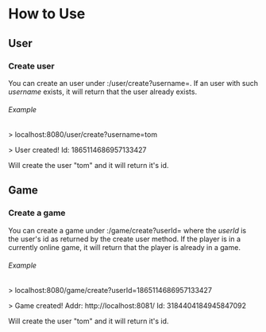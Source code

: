 # How to Use

## User

### Create user

You can create an user under *<host>*:*<port>*/user/create?username=*<username>*.
If an user with such *username* exists, it will return that the user already exists.

###### Example

\> localhost:8080/user/create?username=tom 

\> User created! Id: 1865114686957133427

Will create the user "tom" and it will return it's id.

## Game

### Create a game

You can create a game under *<host>*:*<port>*/game/create?userId=*<userId>* where the *userId* is the user's id as returned by the create user method. If the player is in a currently online game, it will return that the player is already in a game.

###### Example

\> localhost:8080/game/create?userId=1865114686957133427

\> Game created! Addr: http://localhost:8081/ Id: 3184404184945847092

Will create the user "tom" and it will return it's id.

